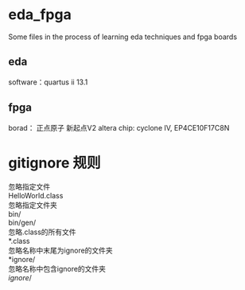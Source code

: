 # eda_fpga
Some files in the process of learning eda techniques and fpga boards

## eda 
software：quartus ii 13.1

## fpga
borad： 正点原子 新起点V2
altera chip: cyclone IV, EP4CE10F17C8N

# gitignore 规则
忽略指定文件  
HelloWorld.class  
忽略指定文件夹  
bin/  
bin/gen/  
忽略.class的所有文件  
*.class  
忽略名称中末尾为ignore的文件夹  
*ignore/  
忽略名称中包含ignore的文件夹  
*ignore*/  
